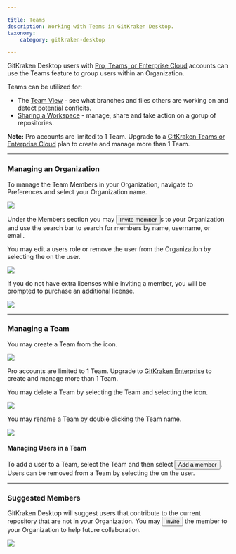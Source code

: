 ```yaml
---

title: Teams
description: Working with Teams in GitKraken Desktop.
taxonomy:
    category: gitkraken-desktop

---
```


GitKraken Desktop users with <a href="https://www.gitkraken.com/git-client/pricing">Pro, Teams, or Enterprise Cloud</a> accounts can use the Teams feature to group users within an Organization.

Teams can be utilized for:
- The [Team View](/gitkraken-desktop/working-with-repositories/team-view/) - see what branches and files others are working on and detect potential conflcits. 
- [Sharing a Workspace](https://help.gitkraken.com/gitkraken-desktop/workspaces/#create-a-cloud-workspace) - manage, share and take action on a gorup of repositories.

<div class='callout callout--basic'>
    <p><strong>Note:</strong> Pro accounts are limited to 1 Team. Upgrade to a <a href="https://app.gitkraken.com/subscription">GitKraken Teams or Enterprise Cloud</a> plan to create and manage more than 1 Team.
</div>

***

### Managing an Organization

To manage the Team Members in your Organization, navigate to Preferences <i class="fas fa-cog"></i> and select your Organization name.

<img src="/wp-content/uploads/organization.png" srcset="/wp-content/uploads/organization@2x.png" class="help-center-img img-bordered">

Under the Members section you may <button class="button button--success button--ui button--nolink">Invite member</button>s to your Organization and use the search bar to search for members by name, username, or email.

You may edit a users role or remove the user from the Organization by selecting the <i class="fas fa-ellipsis-h"></i> on the user.

<img src="/wp-content/uploads/edit-users.png" srcset="/wp-content/uploads/edit-users@2x.png" class="help-center-img img-bordered">

If you do not have extra licenses while inviting a member, you will be prompted to purchase an additional license.

<img src="/wp-content/uploads/add-user-2.png" srcset="/wp-content/uploads/add-user-2@2x.png" class="help-center-img img-bordered">

***

### Managing a Team

You may create a Team from the <i class="fas fa-plus-square" style="color:green"></i> icon.

<img src="/wp-content/uploads/add-team.png" srcset="/wp-content/uploads/add-team@2x.png" class="help-center-img img-bordered">

<div class="callout callout--basic">
    <p>Pro accounts are limited to 1 Team. Upgrade to <a href="https://app.gitkraken.com/subscription">GitKraken Enterprise</a> to create and manage more than 1 Team.</p>
</div>

You may delete a Team by selecting the Team and selecting the <i class="fas fa-ellipsis-h"></i> icon.

<img src="/wp-content/uploads/delete-team.png" srcset="/wp-content/uploads/delete-team@2x.png" class="help-center-img img-bordered">


You may rename a Team by double clicking the Team name.

<img src="/wp-content/uploads/rename-team.png" srcset="/wp-content/uploads/rename-team@2x.png" class="help-center-img img-bordered">


#### Managing Users in a Team

To add a user to a Team, select the Team and then select <button class="button button--success button--ui button--nolink">Add a member</button>. Users can be removed from a Team by selecting the <i class="fas fa-ellipsis-h"></i> on the user.

***

### Suggested Members

GitKraken Desktop will suggest users that contribute to the current repository that are not in your Organization. You may <button class="button button--success button--ui button--nolink">Invite</button> the member to your Organization to help future collaboration.

<img src="/wp-content/uploads/suggested-members.png" srcset="/wp-content/uploads/suggested-members@2x.png" class="help-center-img img-bordered">